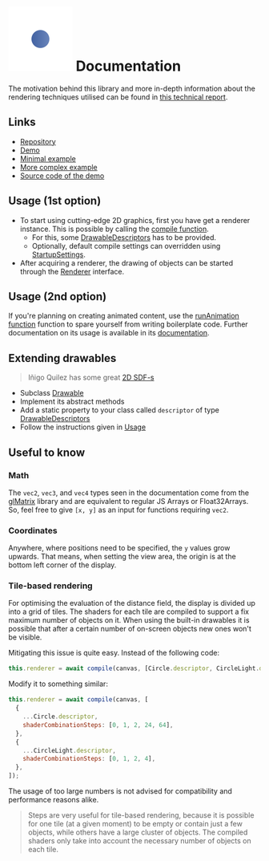 # ![SDF-2D logo](media/logo-colored.svg) Documentation

The motivation behind this library and more in-depth information about the rendering techniques utilised can be found in [this technical report](media/sdf-2d.pdf).

## Links

- [Repository](https://github.com/schmelczerandras/sdf-2d)
- [Demo](https://sdf2d.schmelczer.dev/)
- [Minimal example](https://github.com/schmelczerandras/sdf-2d-minimal-example)
- [More complex example](https://github.com/schmelczerandras/sdf-2d-more-complex-example)
- [Source code of the demo](https://github.com/schmelczerandras/sdf-2d-demo)

## Usage (1st option)

- To start using cutting-edge 2D graphics, first you have get a renderer instance. This is possible by calling the [compile function](globals.html#compile).
  - For this, some [DrawableDescriptors](interfaces/drawabledescriptor.html) has to be provided.
  - Optionally, default compile settings can overridden using [StartupSettings](interfaces/startupsettings.html).
- After acquiring a renderer, the drawing of objects can be started through the [Renderer](interfaces/renderer.html) interface.

## Usage (2nd option)

If you're planning on creating animated content, use the [runAnimation function](globals.html#run-animation) function to spare yourself from writing boilerplate code.
Further documentation on its usage is available in its [documentation](globals.html#run-animation).

## Extending drawables

> Iñigo Quilez has some great [2D SDF-s](https://iquilezles.org/www/articles/distfunctions2d/distfunctions2d.htm)

- Subclass [Drawable](classes/drawable.html)
- Implement its abstract methods
- Add a static property to your class called `descriptor` of type [DrawableDescriptors](interfaces/drawabledescriptor.html)
- Follow the instructions given in [Usage](#usage)

## Useful to know

### Math

The `vec2`, `vec3`, and `vec4` types seen in the documentation come from the [glMatrix](http://glmatrix.net/) library and are equivalent to regular JS Arrays or Float32Arrays. So, feel free to give `[x, y]` as an input for functions requiring `vec2`.

### Coordinates

Anywhere, where positions need to be specified, the `y` values grow upwards. That means, when setting the view area, the origin is at the bottom left corner of the display.

### Tile-based rendering

For optimising the evaluation of the distance field, the display is divided up into a grid of tiles. The shaders for each tile are compiled to support a fix maximum number of objects on it. When using the built-in drawables it is possible that after a certain number of on-screen objects new ones won't be visible.

Mitigating this issue is quite easy. Instead of the following code:

```js
this.renderer = await compile(canvas, [Circle.descriptor, CircleLight.descriptor]);
```

Modify it to something similar:

```js
this.renderer = await compile(canvas, [
  {
    ...Circle.descriptor,
    shaderCombinationSteps: [0, 1, 2, 24, 64],
  },
  {
    ...CircleLight.descriptor,
    shaderCombinationSteps: [0, 1, 2, 4],
  },
]);
```

The usage of too large numbers is not advised for compatibility and performance reasons alike.

> Steps are very useful for tile-based rendering, because it is possible for one tile (at a given moment) to be empty or contain just a few objects, while others have a large cluster of objects. The compiled shaders only take into account the necessary number of objects on each tile.
